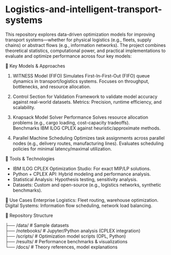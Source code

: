 # Logistics-and-intelligent-transport-systems

This repository explores data-driven optimization models for improving transport systems—whether for physical logistics (e.g., fleets, supply chains) or abstract flows (e.g., information networks). The project combines theoretical statistics, computational power, and practical implementations to evaluate and optimize performance across four key models:

📌 Key Models & Approaches

1. WITNESS Model (FIFO)
  Simulates First-In-First-Out (FIFO) queue dynamics in transport/logistics systems.
  Focuses on throughput, bottlenecks, and resource allocation.

3. Control Section for Validation
  Framework to validate model accuracy against real-world datasets.
  Metrics: Precision, runtime efficiency, and scalability.

4. Knapsack Model Solver Performance
  Solves resource allocation problems (e.g., cargo loading, cost-capacity tradeoffs).  
  Benchmarks IBM ILOG CPLEX against heuristic/approximate methods.

5. Parallel Machine Scheduling
  Optimizes task assignments across parallel nodes (e.g., delivery routes, manufacturing lines).
  Evaluates scheduling policies for minimal latency/maximal utilization.

🔧 Tools & Technologies

- IBM ILOG CPLEX Optimization Studio: For exact MIP/LP solutions.
- Python + CPLEX API: Hybrid modeling and performance analysis.
- Statistical Analysis: Hypothesis testing, sensitivity analysis.
- Datasets: Custom and open-source (e.g., logistics networks, synthetic benchmarks).

🚀 Use Cases
Enterprise Logistics: Fleet routing, warehouse optimization.
Digital Systems: Information flow scheduling, network load balancing.

📂 Repository Structure

├── /data/                 # Sample datasets  
├── /notebooks/            # Jupyter/Python analysis (CPLEX integration)  
├── /scripts/              # Optimization model scripts (OPL, Python)  
├── /results/              # Performance benchmarks & visualizations  
└── /docs/                 # Theory references, model explanations  
